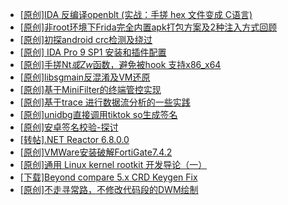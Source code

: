 + [[原创]IDA 反编译openblt (实战：手搓 hex 文件变成 C语言)](https://bbs.kanxue.com/thread-285731.htm)
+ [[原创]非root环境下Frida完全内置apk打包方案及2种注入方式回顾](https://bbs.kanxue.com/thread-284482.htm)
+ [[原创]初探android crc检测及绕过](https://bbs.kanxue.com/thread-285790.htm)
+ [[原创] IDA Pro 9 SP1 安装和插件配置](https://bbs.kanxue.com/thread-285604.htm)
+ [[原创]手搓Nt*或Zw*函数，避免被hook 支持x86_x64](https://bbs.kanxue.com/thread-284264.htm)
+ [[原创]libsgmain反混淆及VM还原](https://bbs.kanxue.com/thread-267741.htm)
+ [[原创]基于MiniFilter的终端管控实现](https://bbs.kanxue.com/thread-285447.htm)
+ [[原创]基于trace 进行数据流分析的一些实践](https://bbs.kanxue.com/thread-285243.htm)
+ [[原创]unidbg直接调用tiktok so生成签名](https://bbs.kanxue.com/thread-285623.htm)
+ [[原创]安卓签名校验-探讨](https://bbs.kanxue.com/thread-285647.htm)
+ [[转帖].NET Reactor 6.8.0.0](https://bbs.kanxue.com/thread-270627.htm)
+ [[原创]VMWare安装破解FortiGate7.4.2](https://bbs.kanxue.com/thread-284794.htm)
+ [[原创]通用 Linux kernel rootkit 开发导论（一）](https://bbs.kanxue.com/thread-285916.htm)
+ [[下载]Beyond compare 5.x CRD Keygen Fix](https://bbs.kanxue.com/thread-285468.htm)
+ [[原创]不走寻常路，不修改代码段的DWM绘制](https://bbs.kanxue.com/thread-283488.htm)
